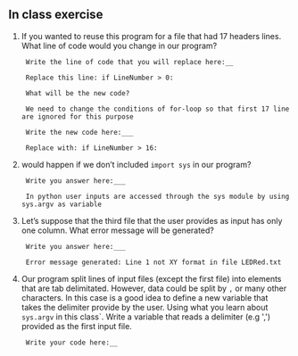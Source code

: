 ## In class exercise

1. If you wanted to reuse this program for a file that had 17 headers lines. What line of code
would you change in our program?

        Write the line of code that you will replace here:__ 
        
        Replace this line: if LineNumber > 0:

        What will be the new code? 
        
        We need to change the conditions of for-loop so that first 17 line are ignored for this purpose

        Write the new code here:___ 
        
        Replace with: if LineNumber > 16:

2. would happen if we don’t included `import sys` in our program?

        Write you answer here:___ 
        
        In python user inputs are accessed through the sys module by using sys.argv as variable

3. Let’s suppose that the third file that the user provides as input
has only one column. What error message will be generated?

        Write you answer here:___ 
        
        Error message generated: Line 1 not XY format in file LEDRed.txt

4. Our program split lines of input files (except the first file) into elements
that are tab delimitated. However, data could be split by `,` or many other
characters. In this case is a good idea to define a new variable that takes the delimiter
provide by the user. Using what you learn about `sys.argv` in this class`.
Write a variable that reads a delimiter (e.g ',') provided as the first input file.

        Write your code here:__ 
